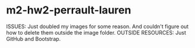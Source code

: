 # m2-hw2-perrault-lauren
ISSUES: Just doubled my images for some reason.  And couldn't figure out how to delete them outside the image folder. 
OUTSIDE RESOURCES: Just GitHub and Bootstrap.
